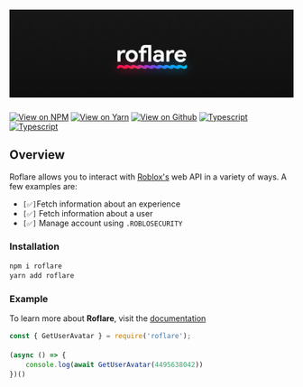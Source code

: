 # <img src="https://github.com/roblox-js/core/blob/main/img/banner.png?raw=true">

[![View on NPM](https://img.shields.io/badge/View%20On%20NPM-0F0F0F?style=for-the-badge)](https://npmjs.com/package/roflare) [![View on Yarn](https://img.shields.io/badge/View%20On%20Yarn-0F0F0F?style=for-the-badge)](https://yarnpkg.com/package/roflare) [![View on Github](https://img.shields.io/badge/View%20On%20Github-0F0F0F?style=for-the-badge)](https://github.com/roblox-js/core) [![Typescript](https://img.shields.io/badge/roflare.ml-0F0F0F?style=for-the-badge)](https://roflare.ml) [![Typescript](https://img.shields.io/badge/built%20with%20typescript-0F0F0F?style=for-the-badge)](https://typescript.com)

## Overview

Roflare allows you to interact with [Roblox's](https://roblox.com) web API in a variety of ways. A few examples are:
- `[✅]`Fetch information about an experience
- `[✅]` Fetch information about a user
- `[✅]` Manage account using `.ROBLOSECURITY`

### Installation

```diff
npm i roflare
yarn add roflare
```

### Example

To learn more about **Roflare**, visit the [documentation](https://docs.roflare.ml)

```js
const { GetUserAvatar } = require('roflare');

(async () => {
    console.log(await GetUserAvatar(4495638042))
})()
```